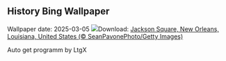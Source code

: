 ## History Bing Wallpaper
Wallpaper date: 2025-03-05
![](https://www.bing.com/th?id=OHR.MardiGrasJackson_EN-GB2810612583_UHD.jpg&w=1000)Download: [Jackson Square, New Orleans, Louisiana, United States (© SeanPavonePhoto/Getty Images)](https://www.bing.com/th?id=OHR.MardiGrasJackson_EN-GB2810612583_UHD.jpg)

Auto get programm by LtgX
